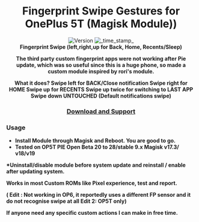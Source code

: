 <h1 align="center">Fingerprint Swipe Gestures for OnePlus 5T (Magisk Module))</h1>

<div align="center">
  <!-- Version -->
    <img src="https://img.shields.io/badge/Version-v3-blue.svg?longCache=true&style=popout-square"
      alt="Version" />
  <!-- Last Updated -->
    <img src="https://img.shields.io/badge/Updated-April 17, 2020-green.svg?longCache=true&style=flat-square"
      alt="_time_stamp_" />
</div>

<div align="center">
  <strong>Fingerprint Swipe (left,right,up for Back, Home, Recents/Sleep)

The third party custom fingerprint apps were not working after Pie update, which was so useful since this is a huge phone, so made a custom module inspired by rori's module.

What it does?
Swipe left for BACK/Close notification
Swipe right for HOME
Swipe up for RECENTS
Swipe up twice for switching to LAST APP
Swipe down UNTOUCHED (Default notifications swipe)
</div>

<div align="center">
  <h3>
    <a href="https://forum.xda-developers.com/oneplus-5t/themes/magisk-fingerprint-swipe-left-home-t3880790">
      Download and Support
    </a>

  </h3>
</div>

### Usage
- Install Module through Magisk and Reboot. You are good to go.
- Tested on OP5T PIE Open Beta 20 to 28/stable 9.x Magisk v17.3/ v18/v19

*Uninstall/disable module before system update and reinstall / enable after updating system.

Works in most Custom ROMs like Pixel experience, test and report.


( Edit : Not working in OP6, it reportedly uses a different FP sensor and it do not recognise swipe at all
Edit 2: OP5T only)

If anyone need any specific custom actions I can make in free time.
